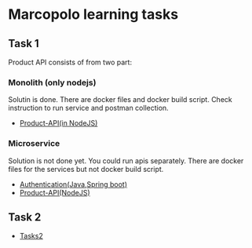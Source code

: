# Marcopolo learning tasks

## Task 1
Product API consists of from two part:

### Monolith (only nodejs)
Solutin is done. There are docker files and docker build script. Check instruction to run service and postman collection.

-  [Product-API(in NodeJS)](https://github.com/ilkinabdullayev/marcopolo-learning-tasks/task1/monolith/product-api)

### Microservice
Solution is not done yet. You could run apis separately. There are docker files for the services but not docker build script.

-  [Authentication(Java,Spring boot)](https://github.com/ilkinabdullayev/marcopolo-learning-tasks/tree/master/task1/microservice/marcopololearning-auth-api)
-  [Product-API(NodeJS)](https://github.com/ilkinabdullayev/marcopolo-learning-tasks/tree/master/task1/microservice/product-api)


## Task 2
-  [Tasks2](https://github.com/ilkinabdullayev/marcopolo-learning-tasks/tree/master/task2)
